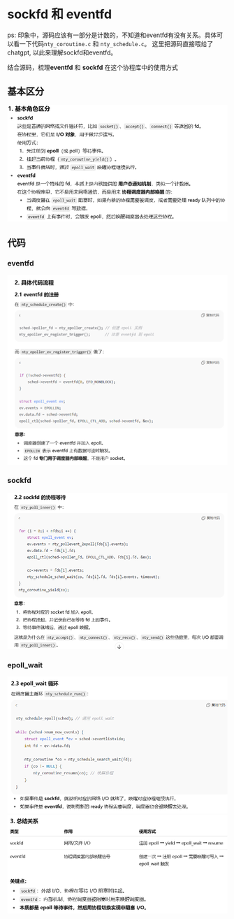 # sockfd 和 eventfd

ps:  印象中，源码应该有一部分是计数的，不知道和eventfd有没有关系。具体可以看一下代码`nty_coroutine.c` 和 `nty_schedule.c`。 这里把源码直接喂给了chatgpt, 以此来理解sockfd和eventfd。

结合源码，梳理**eventfd** 和 **sockfd** 在这个协程库中的使用方式



## 基本区分

<img src="sockfd 和 eventfd.assets/image-20250910214701142.png" alt="image-20250910214701142" style="zoom:80%;" />

## 代码

### eventfd

<img src="sockfd 和 eventfd.assets/image-20250910214800666.png" alt="image-20250910214800666" style="zoom:80%;" />

### sockfd

<img src="sockfd 和 eventfd.assets/image-20250910214828742.png" alt="image-20250910214828742" style="zoom:80%;" />

### epoll_wait

<img src="sockfd 和 eventfd.assets/image-20250910214903746.png" alt="image-20250910214903746" style="zoom:80%;" />



<img src="sockfd 和 eventfd.assets/image-20250910214936455.png" alt="image-20250910214936455" style="zoom:67%;" />